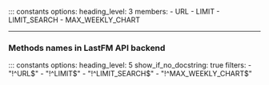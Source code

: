 
::: constants
        options:
            heading_level: 3
            members:
                - URL
                - LIMIT
                - LIMIT_SEARCH
                - MAX_WEEKLY_CHART

***

### Methods names in LastFM API backend

::: constants
        options:
            heading_level: 5
            show_if_no_docstring: true
            filters:
                - "!^URL$"
                - "!^LIMIT$"
                - "!^LIMIT_SEARCH$"
                - "!^MAX_WEEKLY_CHART$"